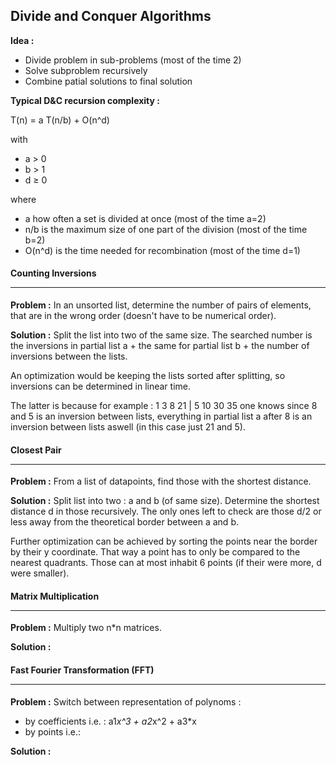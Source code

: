 ## Divide and Conquer Algorithms

**Idea :**
- Divide problem in sub-problems (most of the time 2)
- Solve subproblem recursively
- Combine patial solutions to final solution

**Typical D&C recursion complexity :**

T(n) = a T(n/b) + O(n^d)

with
- a > 0
- b > 1 
- d ≥ 0

where 
- a how often a set is divided at once (most of the time a=2)
- n/b is the maximum size of one part of the division (most of the time b=2)
- O(n^d) is the time needed for recombination (most of the time d=1)

#### Counting Inversions <hr />

**Problem :**
In an unsorted list, determine the number of pairs of elements, that are in 
the wrong order (doesn't have to be numerical order).

**Solution :**
Split the list into two of the same size. The searched number is the inversions in 
partial list a + the same for partial list b + the number of inversions between the lists. 

An optimization would be keeping the lists sorted after splitting, so inversions 
can be determined in linear time.

The latter is because for example : 1 3 8 21 | 5 10 30 35
one knows since 8 and 5 is an inversion between lists, everything in partial list a
after 8 is an inversion between lists aswell (in this case just 21 and 5). 

#### Closest Pair <hr />

**Problem :**
From a list of datapoints, find those with the shortest distance.

**Solution :**
Split list into two : a and b (of same size). Determine the shortest distance d 
in those recursively.
The only ones left to check are those d/2 or less away from the theoretical border 
between a and b. 

Further optimization can be achieved by sorting the points near the border by their 
y coordinate. 
That way a point has to only be compared to the nearest quadrants.
Those can at most inhabit 6 points (if their were more, d were smaller). 

#### Matrix Multiplication <hr />

**Problem :**
Multiply two n*n matrices.

**Solution :**

#### Fast Fourier Transformation (FFT) <hr />

**Problem :**
Switch between representation of polynoms :
- by coefficients i.e. : a1*x^3 + a2*x^2 + a3*x
- by points i.e.: 

**Solution :**